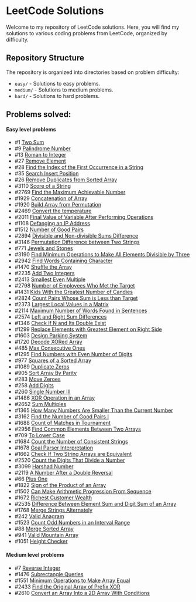 # LeetCode Solutions

Welcome to my repository of LeetCode solutions. Here, you will find my solutions to various coding problems from LeetCode, organized by difficulty.

## Repository Structure

The repository is organized into directories based on problem difficulty:

- `easy/` - Solutions to easy problems.
- `medium/` - Solutions to medium problems.
- `hard/` - Solutions to hard problems.

## Problems solved:

#### Easy level problems

- #1	[Two Sum](https://leetcode.com/problems/two-sum/description/) <br>
- #9	[Palindrome Number](https://leetcode.com/problems/palindrome-number/description/) <br>
- #13	[Roman to Integer](https://leetcode.com/problems/roman-to-integer/description/) <br>
- #27	[Remove Element](https://leetcode.com/problems/remove-element/description/) <br>
- #28	[Find the Index of the First Occurrence in a String](https://leetcode.com/problems/find-the-index-of-the-first-occurrence-in-a-string/description/) <br>
- #35	[Search Insert Position](https://leetcode.com/problems/search-insert-position/description/) <br>
- #26	[Remove Duplicates from Sorted Array](https://leetcode.com/problems/remove-duplicates-from-sorted-array/description/) <br>
- #3110	[Score of a String](https://leetcode.com/problems/score-of-a-string/description/) <br>
- #2769	[Find the Maximum Achievable Number](https://leetcode.com/problems/find-the-maximum-achievable-number/description/) <br>
- #1929	[Concatenation of Array](https://leetcode.com/problems/concatenation-of-array/) <br>
- #1920	[Build Array from Permutation](https://leetcode.com/problems/build-array-from-permutation/description/) <br>
- #2469	[Convert the temperature](https://leetcode.com/problems/convert-the-temperature/description/) <br>
- #2011	[Final Value of Variable After Performing Operations](https://leetcode.com/problems/final-value-of-variable-after-performing-operations/description/) <br>
- #1108	[Defanging an IP Address](https://leetcode.com/problems/defanging-an-ip-address/description/) <br>
- #1512	[Number of Good Pairs](https://leetcode.com/problems/number-of-good-pairs/description/) <br>
- #2894	[Divisible and Non-divisible Sums Difference](https://leetcode.com/problems/divisible-and-non-divisible-sums-difference/description/) <br>
- #3146	[Permutation Difference between Two Strings](https://leetcode.com/problems/permutation-difference-between-two-strings/description/) <br>
- #771	[Jewels and Stones](https://leetcode.com/problems/jewels-and-stones/description/) <br>
- #3190	[Find Minimum Operations to Make All Elements Divisible by Three](https://leetcode.com/problems/find-minimum-operations-to-make-all-elements-divisible-by-three/description/)<br>
- #2942	[Find Words Containing Character](https://leetcode.com/problems/find-words-containing-character/description/) <br>
- #1470	[Shuffle the Array](https://leetcode.com/problems/shuffle-the-array/description/) <br>
- #2235	[Add Two Integers](https://leetcode.com/problems/add-two-integers/description/) <br>
- #2413	[Smallest Even Multiple](https://leetcode.com/problems/smallest-even-multiple/description/) <br>
- #2798	[Number of Employees Who Met the Target](https://leetcode.com/problems/number-of-employees-who-met-the-target/description/)<br>
- #1431	[Kids With the Greatest Number of Candies](https://leetcode.com/problems/kids-with-the-greatest-number-of-candies/description/)<br>
- #2824	[Count Pairs Whose Sum is Less than Target](https://leetcode.com/problems/count-pairs-whose-sum-is-less-than-target/description/)<br>
- #2373	[Largest Local Values in a Matrix](https://leetcode.com/problems/largest-local-values-in-a-matrix/description/)<br>
- #2114	[Maximum Number of Words Found in Sentences](https://leetcode.com/problems/maximum-number-of-words-found-in-sentences/description/)<br>
- #2574	[Left and Right Sum Differences](https://leetcode.com/problems/left-and-right-sum-differences/description/)<br>
- #1346	[Check If N and Its Double Exist](https://leetcode.com/problems/check-if-n-and-its-double-exist/description/)<br>
- #1299	[Replace Elements with Greatest Element on Right Side](https://leetcode.com/problems/replace-elements-with-greatest-element-on-right-side/description/)<br>
- #1603	[Design Parking System](https://leetcode.com/problems/design-parking-system/description/)<br>
- #1720	[Decode XORed Array](https://leetcode.com/problems/decode-xored-array/description/)<br>
- #485	[Max Consecutive Ones](https://leetcode.com/problems/max-consecutive-ones/description/)<br>
- #1295	[Find Numbers with Even Number of Digits](https://leetcode.com/problems/find-numbers-with-even-number-of-digits/description/)<br>
- #977	[Squares of a Sorted Array](https://leetcode.com/problems/squares-of-a-sorted-array/description/)<br>
- #1089	[Duplicate Zeros](https://leetcode.com/problems/duplicate-zeros/description/)<br>
- #905	[Sort Array By Parity](https://leetcode.com/problems/sort-array-by-parity/description/)<br>
- #283	[Move Zeroes](https://leetcode.com/problems/move-zeroes/description/)<br>
- #258	[Add Digits](https://leetcode.com/problems/add-digits/description/)<br>
- #260	[Single Number III](https://leetcode.com/problems/single-number-iii/description/)<br>
- #1486	[XOR Operation in an Array](https://leetcode.com/problems/xor-operation-in-an-array/description/)<br>
- #2652	[Sum Multiples](https://leetcode.com/problems/sum-multiples/description/)<br>
- #1365	[How Many Numbers Are Smaller Than the Current Number](https://leetcode.com/problems/how-many-numbers-are-smaller-than-the-current-number/description/)<br>
- #3162	[Find the Number of Good Pairs I](https://leetcode.com/problems/find-the-number-of-good-pairs-i/description/)<br>
- #1688	[Count of Matches in Tournament](https://leetcode.com/problems/count-of-matches-in-tournament/description/)<br>
- #2956	[Find Common Elements Between Two Arrays](https://leetcode.com/problems/find-common-elements-between-two-arrays/description/)<br>
- #709	[To Lower Case](https://leetcode.com/problems/to-lower-case/description/)<br>
- #1684	[Count the Number of Consistent Strings](https://leetcode.com/problems/count-the-number-of-consistent-strings/description/)<br>
- #1678	[Goal Parser Interpretation](https://leetcode.com/problems/goal-parser-interpretation/description/)<br>
- #1662	[Check If Two String Arrays are Equivalent](https://leetcode.com/problems/check-if-two-string-arrays-are-equivalent/description/)<br>
- #2520	[Count the Digits That Divide a Number](https://leetcode.com/problems/count-the-digits-that-divide-a-number/)<br>
- #3099	[Harshad Number](https://leetcode.com/problems/harshad-number/description/)<br>
- #2119	[A Number After a Double Reversal](https://leetcode.com/problems/a-number-after-a-double-reversal/description/)<br>
- #66	[Plus One](https://leetcode.com/problems/plus-one/description/)<br>
- #1822 [Sign of the Product of an Array](https://leetcode.com/problems/sign-of-the-product-of-an-array/description/)<br>
- #1502 [Can Make Arithmetic Progression From Sequence](https://leetcode.com/problems/can-make-arithmetic-progression-from-sequence/description/)<br>
- #1672 [Richest Customer Wealth](https://leetcode.com/problems/richest-customer-wealth/description/)<br>
- #2535 [Difference Between Element Sum and Digit Sum of an Array](https://leetcode.com/problems/difference-between-element-sum-and-digit-sum-of-an-array/description/)<br>
- #1768 [Merge Strings Alternately](https://leetcode.com/problems/merge-strings-alternately/description/)<br>
- #242  [Valid Anagram](https://leetcode.com/problems/valid-anagram/description/)<br>
- #1523 [Count Odd Numbers in an Interval Range](https://leetcode.com/problems/count-odd-numbers-in-an-interval-range/description/)<br>
- #88   [Merge Sorted Array](https://leetcode.com/problems/merge-sorted-array/description/)<br>
- #941  [Valid Mountain Array](https://leetcode.com/problems/valid-mountain-array/description/)<br>
- #1051 [Height Checker](https://leetcode.com/problems/height-checker/description/)<br>

#### Medium level problems

- #7    [Reverse Integer](https://leetcode.com/problems/reverse-integer/description/) <br>
- #1476 [Subrectangle Queries](https://leetcode.com/problems/subrectangle-queries/description/)<br>
- #1551 [Minimum Operations to Make Array Equal](https://leetcode.com/problems/minimum-operations-to-make-array-equal/description/)<br>
- #2433 [Find the Original Array of Prefix XOR](https://leetcode.com/problems/find-the-original-array-of-prefix-xor/description/)<br>
- #2610 [Convert an Array Into a 2D Array With Conditions](https://leetcode.com/problems/convert-an-array-into-a-2d-array-with-conditions/description/)<br>